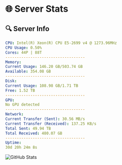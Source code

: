 # 🌐 Server Stats
## 🔍 Server Info
```yaml
CPU: Intel(R) Xeon(R) CPU E5-2699 v4 @ 1273.96MHz
CPU Usage: 0.50%
Cores: 44P | 88T
-----------------------------------
Memory:
Current Usage: 146.20 GB/503.74 GB
Available: 354.08 GB
-----------------------------------
Disk:
Current Usage: 108.98 GB/1.71 TB
Free: 1.52 TB
-----------------------------------
GPU:
No GPU detected
-----------------------------------
Network:
Current Transfer (Sent): 30.56 MB/s
Current Transfer (Received): 137.25 KB/s
Total Sent: 49.94 TB
Total Received: 480.07 GB
-----------------------------------
Uptime:
30d 20h 24m 8s
```
![GitHub Stats](https://img.shields.io/badge/Updated-2025-04-07_17:46:57-blue)